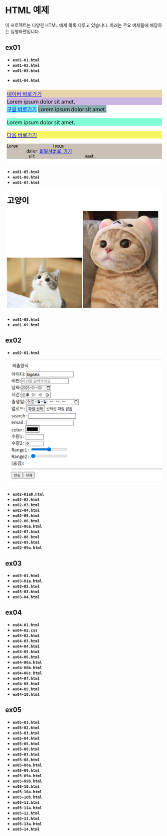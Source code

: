 # HTML 예제

이 프로젝트는 다양한 HTML 예제 목록 다루고 있습니다. 아래는 주요 예제들에 해당하는 실행화면입니다.

## ex01

* **`ex01-01.html`**
* **`ex01-02.html`**
* **`ex01-03.html`**
- **`ex01-04.html`**

<img src="./image/ex01-04.png" width="500">

* **`ex01-05.html`**
* **`ex01-06.html`**
* **`ex01-07.html`**

<img src="./image/ex01-07.png" width="500">

* **`ex01-08.html`**
* **`ex01-09.html`**

## ex02

* **`ex02-01.html`**

<img src="./image/ex02-01.png" width="500">

* **`ex02-01a0.html`**
* **`ex02-02.html`**
* **`ex02-03.html`**
* **`ex02-04.html`**
* **`ex02-05.html`**
* **`ex02-06.html`**
* **`ex02-06a.html`**
* **`ex02-07.html`**
* **`ex02-08.html`**
* **`ex02-09.html`**
* **`ex02-09a.html`**

## ex03

* **`ex03-01.html`**
* **`ex03-01a.html`**
* **`ex03-02.html`**
* **`ex03-03.html`**
* **`ex03-04.html`**

## ex04

* **`ex04-01.html`**
* **`ex04-02.css`**
* **`ex04-02.html`**
* **`ex04-03.html`**
* **`ex04-04.html`**
* **`ex04-05.html`**
* **`ex04-06.html`**
* **`ex04-06a.html`**
* **`ex04-06b.html`**
* **`ex04-06c.html`**
* **`ex04-07.html`**
* **`ex04-08.html`**
* **`ex04-09.html`**
* **`ex04-10.html`**

## ex05

* **`ex05-01.html`**
* **`ex05-02.html`**
* **`ex05-03.html`**
* **`ex05-04.html`**
* **`ex05-05.html`**
* **`ex05-06.html`**
* **`ex05-07.html`**
* **`ex05-08.html`**
* **`ex05-08a.html`**
* **`ex05-09.html`**
* **`ex05-09a.html`**
* **`ex05-09b.html`**
* **`ex05-10.html`**
* **`ex05-10a.html`**
* **`ex05-10b.html`**
* **`ex05-11.html`**
* **`ex05-11a.html`**
* **`ex05-12.html`**
* **`ex05-13.html`**
* **`ex05-13a.html`**
* **`ex05-14.html`**


